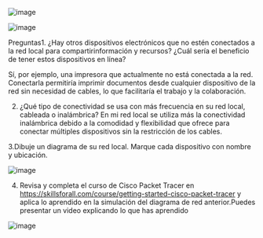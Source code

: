 ![image](https://github.com/Fx2048/COMU_REDES/assets/131219987/780aafbd-a114-41c8-a792-fbdf7305b51a)

![image](https://github.com/Fx2048/COMU_REDES/assets/131219987/5260dccf-fb53-4156-a615-26f454bfd2a6)

Preguntas1. ¿Hay otros dispositivos electrónicos que no estén conectados a la red local para compartirinformación y recursos? ¿Cuál sería el beneficio de tener estos dispositivos en línea?

Sí, por ejemplo, una impresora que actualmente no está conectada a la red. Conectarla permitiría imprimir documentos desde cualquier dispositivo de la red sin necesidad de cables, lo que facilitaría el trabajo y la colaboración.


2. ¿Qué tipo de conectividad se usa con más frecuencia en su red local, cableada o inalámbrica?
   En mi red local se utiliza más la conectividad inalámbrica debido a la comodidad y flexibilidad que ofrece para conectar múltiples dispositivos sin la restricción de los cables.

3.Dibuje un diagrama de su red local. Marque cada dispositivo con nombre y ubicación.


![image](https://github.com/Fx2048/COMU_REDES/assets/131219987/26aa6df7-8fb4-4c33-9a2c-9da63c3b32d8)

4. Revisa y completa el curso de Cisco Packet Tracer en https://skillsforall.com/course/getting-started-cisco-packet-tracer y aplica lo aprendido en la simulación del diagrama de red anterior.Puedes presentar un video explicando lo que has aprendido

![image](https://github.com/Fx2048/COMU_REDES/assets/131219987/797cbd83-5067-41b0-9293-e7ed4e7caa3e)
